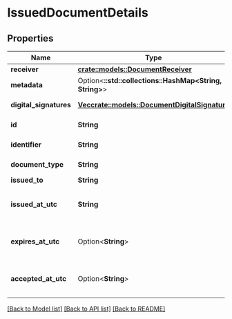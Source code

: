 # IssuedDocumentDetails

## Properties

Name | Type | Description | Notes
------------ | ------------- | ------------- | -------------
**receiver** | [**crate::models::DocumentReceiver**](DocumentReceiver.md) |  | 
**metadata** | Option<**::std::collections::HashMap<String, String>**> | Metadata. | [optional]
**digital_signatures** | [**Vec<crate::models::DocumentDigitalSignature>**](DocumentDigitalSignature.md) | Digital signatures. | 
**id** | **String** | Document Id. | 
**identifier** | **String** | Document Identifier. | 
**document_type** | **String** | Document type name. | 
**issued_to** | **String** | User name. | 
**issued_at_utc** | **String** | Issued datetime in UTC timezone. | 
**expires_at_utc** | Option<**String**> | Expires datetime in UTC timezone. | [optional]
**accepted_at_utc** | Option<**String**> | Accepted datetime in UTC timezone. | [optional]

[[Back to Model list]](../README.md#documentation-for-models) [[Back to API list]](../README.md#documentation-for-api-endpoints) [[Back to README]](../README.md)


